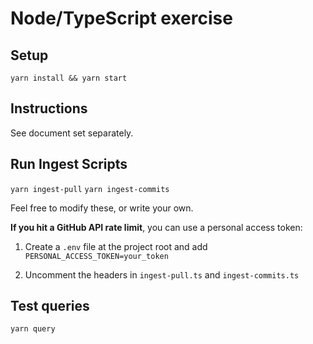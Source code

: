 # Node/TypeScript exercise

## Setup

`yarn install && yarn start`

## Instructions

See document set separately.

## Run Ingest Scripts

`yarn ingest-pull`
`yarn ingest-commits`

Feel free to modify these, or write your own.

**If you hit a GitHub API rate limit**, you can use a personal access token:
1. Create a `.env` file at the project root and add `PERSONAL_ACCESS_TOKEN=your_token`

2. Uncomment the headers in `ingest-pull.ts` and `ingest-commits.ts`

## Test queries

`yarn query`
